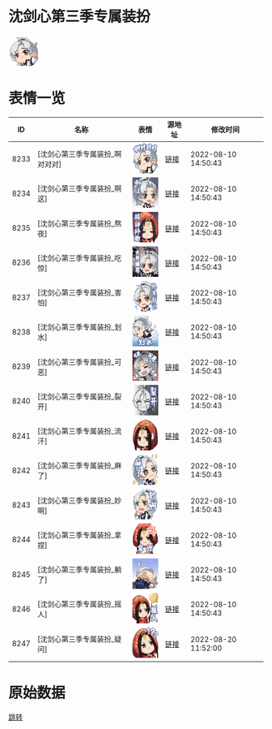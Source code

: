 # 沈剑心第三季专属装扮

<img src="./cover.png" height="60" alt="cover" />

# 表情一览

|ID|名称|表情|源地址|修改时间|
|----|----|----|----|----|
|8233|[沈剑心第三季专属装扮_啊对对对]|<img src="./pic/008233_%5B沈剑心第三季专属装扮_啊对对对%5D.png" height="60" alt="啊对对对"/>|[链接](http://i0.hdslb.com/bfs/emote/8eae85e892336d877d60e0d5bcec2dfff99d510b.png)|2022-08-10 14:50:43|
|8234|[沈剑心第三季专属装扮_啊这]|<img src="./pic/008234_%5B沈剑心第三季专属装扮_啊这%5D.png" height="60" alt="啊这"/>|[链接](http://i0.hdslb.com/bfs/emote/20bace2b63dce7ae41012df4aa8fa02b240c7e6f.png)|2022-08-10 14:50:43|
|8235|[沈剑心第三季专属装扮_熬夜]|<img src="./pic/008235_%5B沈剑心第三季专属装扮_熬夜%5D.png" height="60" alt="熬夜"/>|[链接](http://i0.hdslb.com/bfs/emote/247ad5f5b13a793d49d4c25d17a2f8d5f4b3876a.png)|2022-08-10 14:50:43|
|8236|[沈剑心第三季专属装扮_吃惊]|<img src="./pic/008236_%5B沈剑心第三季专属装扮_吃惊%5D.png" height="60" alt="吃惊"/>|[链接](http://i0.hdslb.com/bfs/emote/d9edddc63cb069364a7c450104936625281283ad.png)|2022-08-10 14:50:43|
|8237|[沈剑心第三季专属装扮_害怕]|<img src="./pic/008237_%5B沈剑心第三季专属装扮_害怕%5D.png" height="60" alt="害怕"/>|[链接](http://i0.hdslb.com/bfs/emote/1b85e9f809b6c62ec309f1d8c4e1c073b809b236.png)|2022-08-10 14:50:43|
|8238|[沈剑心第三季专属装扮_划水]|<img src="./pic/008238_%5B沈剑心第三季专属装扮_划水%5D.png" height="60" alt="划水"/>|[链接](http://i0.hdslb.com/bfs/emote/c5bfe7029a6bd34a6238ab6a84f061b8b3632546.png)|2022-08-10 14:50:43|
|8239|[沈剑心第三季专属装扮_可恶]|<img src="./pic/008239_%5B沈剑心第三季专属装扮_可恶%5D.png" height="60" alt="可恶"/>|[链接](http://i0.hdslb.com/bfs/emote/31c4e232c93cf376c1ae43145bcfbf7b420c8fb5.png)|2022-08-10 14:50:43|
|8240|[沈剑心第三季专属装扮_裂开]|<img src="./pic/008240_%5B沈剑心第三季专属装扮_裂开%5D.png" height="60" alt="裂开"/>|[链接](http://i0.hdslb.com/bfs/emote/5818d92a0d259fff447ba83823386b2233113629.png)|2022-08-10 14:50:43|
|8241|[沈剑心第三季专属装扮_流汗]|<img src="./pic/008241_%5B沈剑心第三季专属装扮_流汗%5D.png" height="60" alt="流汗"/>|[链接](http://i0.hdslb.com/bfs/emote/3091f4273cd30275b093e48f12508398bf560249.png)|2022-08-10 14:50:43|
|8242|[沈剑心第三季专属装扮_麻了]|<img src="./pic/008242_%5B沈剑心第三季专属装扮_麻了%5D.png" height="60" alt="麻了"/>|[链接](http://i0.hdslb.com/bfs/emote/fe728cf340e630594e123a92ef54f81095407115.png)|2022-08-10 14:50:43|
|8243|[沈剑心第三季专属装扮_妙啊]|<img src="./pic/008243_%5B沈剑心第三季专属装扮_妙啊%5D.png" height="60" alt="妙啊"/>|[链接](http://i0.hdslb.com/bfs/emote/2106624e3c952a81fddbe843bf81110c07bf1ff4.png)|2022-08-10 14:50:43|
|8244|[沈剑心第三季专属装扮_拿捏]|<img src="./pic/008244_%5B沈剑心第三季专属装扮_拿捏%5D.png" height="60" alt="拿捏"/>|[链接](http://i0.hdslb.com/bfs/emote/e12a6cef14688527b1e7a860721226aff11cf607.png)|2022-08-10 14:50:43|
|8245|[沈剑心第三季专属装扮_躺了]|<img src="./pic/008245_%5B沈剑心第三季专属装扮_躺了%5D.png" height="60" alt="躺了"/>|[链接](http://i0.hdslb.com/bfs/emote/f6c1eb578e053e6df90d5dbd91dd4eeada94d411.png)|2022-08-10 14:50:43|
|8246|[沈剑心第三季专属装扮_摇人]|<img src="./pic/008246_%5B沈剑心第三季专属装扮_摇人%5D.png" height="60" alt="摇人"/>|[链接](http://i0.hdslb.com/bfs/emote/d952a6121f228dbb6693291bbc61e55e5b974013.png)|2022-08-10 14:50:43|
|8247|[沈剑心第三季专属装扮_疑问]|<img src="./pic/008247_%5B沈剑心第三季专属装扮_疑问%5D.png" height="60" alt="疑问"/>|[链接](http://i0.hdslb.com/bfs/emote/d8134cc308e11ebcfc657a845e9883acc6f84f7a.png)|2022-08-20 11:52:00|

# 原始数据

[跳转](./raw.json)

